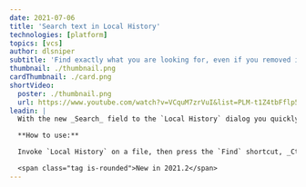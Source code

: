 ```yaml
---
date: 2021-07-06
title: 'Search text in Local History'
technologies: [platform]
topics: [vcs]
author: dlsniper
subtitle: 'Find exactly what you are looking for, even if you removed it'
thumbnail: ./thumbnail.png
cardThumbnail: ./card.png
shortVideo:
  poster: ./thumbnail.png
  url: https://www.youtube.com/watch?v=VCquM7zrVuI&list=PLM-t1Z4tbFflp57RnfgjXOdpOg6fLhs_q&index=21
leadin: |
  With the new _Search_ field to the `Local History` dialog you quickly get to the necessary text in your revisions.

  **How to use:**

  Invoke `Local History` on a file, then press the `Find` shortcut, _Ctrl + F on Windows/Linux_ or _Cmd + F on macOS_.

  <span class="tag is-rounded">New in 2021.2</span>
---
```

